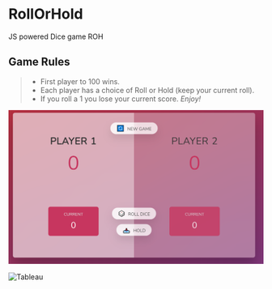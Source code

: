 # RollOrHold
JS powered Dice game ROH

## Game Rules
> - First player to 100 wins.
> - Each player has a choice of Roll or Hold (keep your current roll).
> - If you roll a 1 you lose your current score.
>  *Enjoy!*

![Roll or Hold](/rollorhold.png)

![Tableau]()
